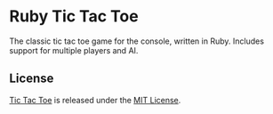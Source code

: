 # Ruby Tic Tac Toe
The classic tic tac toe game for the console, written in Ruby. Includes support
for multiple players and AI.

## License
[Tic Tac Toe] is released under the [MIT License](http://www.opensource.org/licenses/MIT).

[Tic Tac Toe]: https://en.wikipedia.org/wiki/Ghost_(game)
